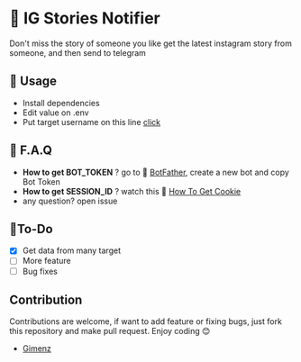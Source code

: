# 🔔 IG Stories Notifier
Don't miss the story of someone you like
get the latest instagram story from someone, and then send to telegram

## 📃 Usage
 - Install dependencies
 - Edit value on .env
 - Put target username on this line [click](https://github.com/Gimenz/ig-stories-notifier/blob/master/index.js#L13)

## 🤔 F.A.Q
 - **How to get BOT_TOKEN** ? go to 🤖 [BotFather](https://t.me/botfather), create a new bot and copy Bot Token
 - **How to get SESSION_ID** ? watch this 🍪 [How To Get Cookie](https://www.youtube.com/watch?v=eo9eJHHzy78)
 - any question? open issue
 
## 📝To-Do
 - [x] Get data from many target
 - [ ] More feature
 - [ ] Bug fixes
 
## Contribution
Contributions are welcome, if want to add feature or fixing bugs, just fork this repository and make pull request. Enjoy coding 😊
 - [Gimenz](https://github.com/Gimenz/)
